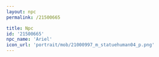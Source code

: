 ```yaml
---
layout: npc
permalink: /21500665

title: Npc
id: '21500665'
npc_name: 'Ariel'
icon_url: 'portrait/mob/21000997_m_statuehuman04_p.png'
---
```

